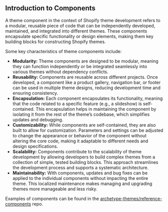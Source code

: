 ## Introduction to Components
A theme component in the context of Shopify theme development refers to a modular, reusable piece of code that can be independently developed, maintained, and integrated into different themes. These components encapsulate specific functionality or design elements, making them key building blocks for constructing Shopify themes. 

Some key characteristics of theme components include:

- **Modularity:** Theme components are designed to be modular, meaning they can function independently or be integrated seamlessly into various themes without dependency conflicts.
- **Reusability:** Components are reusable across different projects. Once developed, a component like a product gallery, navigation bar, or footer can be used in multiple theme designs, reducing development time and ensuring consistency.
- **Encapsulation:** Each component encapsulates its functionality, meaning that the code related to a specific feature (e.g., a slideshow) is self-contained. This encapsulation helps in maintaining the component by isolating it from the rest of the theme’s codebase, which simplifies updates and debugging.
- **Customizability:** While components are self-contained, they are also built to allow for customization. Parameters and settings can be adjusted to change the appearance or behavior of the component without altering the core code, making it adaptable to different needs and design specifications.
- **Scalability:** Components contribute to the scalability of theme development by allowing developers to build complex themes from a collection of simple, tested building blocks. This approach streamlines the development process and supports a systematic architecture.
- **Maintainability:** With components, updates and bug fixes can be applied to the individual components without impacting the entire theme. This localized maintenance makes managing and upgrading themes more manageable and less risky.

Examples of components can be found in the [archetype-themes/reference-components](https://github.com/archetype-themes/reference-components) repo.